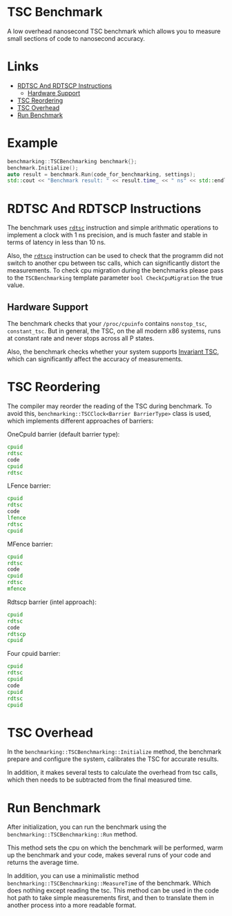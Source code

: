 # TSC Benchmark
A low overhead nanosecond TSC benchmark which allows you to measure small sections of code to nanosecond accuracy.

# Links
+ [RDTSC And RDTSCP Instructions](#rdtsc)
  * [Hardware Support](#rdtsc_hardware)
+ [TSC Reordering](#reordering)
+ [TSC Overhead](#overhead)
+ [Run Benchmark](#benchmark)

# Example
```cpp
benchmarking::TSCBenchmarking benchmark{};
benchmark.Initialize();
auto result = benchmark.Run(code_for_benchmarking, settings);
std::cout << "Benchmark result: " << result.time_ << " ns" << std::endl;
```

# <a name="rdtsc"></a>RDTSC And RDTSCP Instructions
The benchmark uses [`rdtsc`](https://www.felixcloutier.com/x86/rdtsc) instruction and simple arithmatic operations to implement a clock with 1 ns precision, and is much faster and stable in terms of latency in less than 10 ns.

Also, the [`rdtscp`](https://www.felixcloutier.com/x86/rdtscp) instruction can be used to check that the programm did not switch to another cpu between tsc calls, which can significantly distort the measurements. To check cpu migration during the benchmarks please pass to the `TSCBenchmarking` template parameter `bool CheckCpuMigration` the true value.

## <a name="rdtsc_hardware"></a>Hardware Support
The benchmark checks that your `/proc/cpuinfo` contains `nonstop_tsc`, `constant_tsc`. But in general, the TSC, on the all modern x86 systems, runs at constant rate and never stops across all P states.

Also, the benchmark checks whether your system supports [Invariant TSC](https://docs.xilinx.com/r/en-US/ug1586-onload-user/Timer-TSC-Stability), which can significantly affect the accuracy of measurements.

# <a name="reordering"></a>TSC Reordering
The compiler may reorder the reading of the TSC during benchmark. To avoid this, `benchmarking::TSCClock<Barrier BarrierType>` class is used, which implements different approaches of barriers:

OneCpuId barrier (default barrier type): 
```asm
cpuid
rdtsc
code
cpuid
rdtsc
```

LFence barrier: 
```asm
cpuid
rdtsc
code
lfence
rdtsc
cpuid
```

MFence barrier: 
```asm
cpuid
rdtsc
code
cpuid
rdtsc
mfence
```

Rdtscp barrier (intel approach):
```asm
cpuid
rdtsc
code
rdtscp
cpuid
```

Four cpuid barrier:
```asm
cpuid
rdtsc
cpuid
code
cpuid
rdtsc
cpuid
```

# <a name="overhead"></a>TSC Overhead
In the `benchmarking::TSCBenchmarking::Initialize` method, the benchmark prepare and configure the system, calibrates the TSC for accurate results.

In addition, it makes several tests to calculate the overhead from tsc calls, which then needs to be subtracted from the final measured time.

# <a name="benchmark"></a>Run Benchmark
After initialization, you can run the benchmark using the `benchmarking::TSCBenchmarking::Run` method.
 
This method sets the cpu on which the benchmark will be performed, warm up the benchmark and your code, makes several runs of your code and returns the average time.

In addition, you can use a minimalistic method `benchmarking::TSCBenchmarking::MeasureTime` of the benchmark. Which does nothing except reading the tsc. This method can be used in the code hot path to take simple measurements first, and then to translate them in another process into a more readable format.

